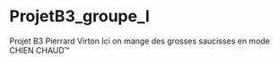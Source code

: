 # ProjetB3_groupe_I
Projet B3 Pierrard Virton 
Ici on mange des grosses saucisses en mode CHIEN CHAUD™
